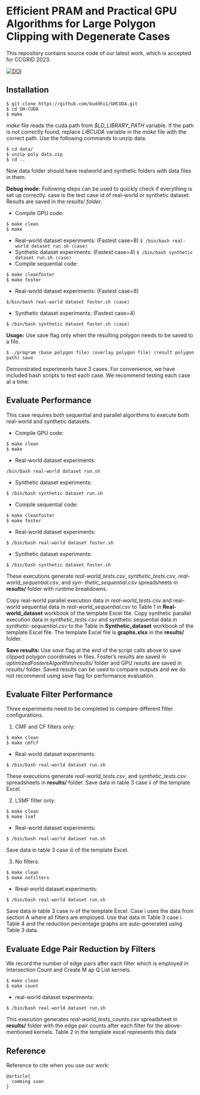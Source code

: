 # Efficient PRAM and Practical GPU Algorithms for Large Polygon Clipping with Degenerate Cases

This repository contains source code of our latest work, which is accepted for CCGRID 2023. 

[![DOI](https://zenodo.org/badge/480433755.svg)](https://zenodo.org/badge/latestdoi/480433755)

## Installation

```
$ git clone https://github.com/buddhi1/GHCUDA.git
$ cd GH-CUDA
$ make
```

*make* file reads the cuda path from *$LD_LIBRARY_PATH* variable. If the path is not correctly found, replace *LIBCUDA* variable in the *make* file with the correct path. 
Use the following commands to unzip data.
```
$ cd data/
$ unzip poly data.zip
$ cd ..
```
Now data folder should have realworld and synthetic folders with data files in them.

**Debug mode:** Following steps can be used to quickly check if everything is set up correctly. case is the test case id of real-world or synthetic dataset. Results are saved in the *results/ folder*.

* Compile GPU code:
```
$ make clean
$ make
```

* Real-world dataset experiments: (Fastest case=8)
``
$ /bin/bash real-world dataset run.sh ⟨case⟩
``
* Synthetic dataset experiments: (Fastest case=4)
``
$ /bin/bash synthetic dataset run.sh ⟨case⟩
``
* Compile sequential code:
```
$ make cleanfoster
$ make foster
```
* Real-world dataset experiments: (Fastest case=8)
```
$/bin/bash real-world dataset foster.sh ⟨case⟩
```
* Synthetic dataset experiments: (Fastest case=4)
```
$ /bin/bash synthetic dataset foster.sh ⟨case⟩
```

**Usage:** Use save flag only when the resulting polygon needs to be saved to a file.
```
$ ./program ⟨base polygon file⟩ ⟨overlay polygon file⟩ ⟨result polygon path⟩ save
```
Demonstrated experiments have 3 cases. For convenience, we have included bash scripts to test each case. We recommend testing each case at a time.

## Evaluate Performance
This case requires both sequential and parallel algorithms to execute both real-world and synthetic datasets.

* Compile GPU code:
```
$ make clean
$ make
```
* Real-world dataset experiments:
```
/bin/bash real-world dataset run.sh
```
* Synthetic dataset experiments:
```
$ /bin/bash synthetic dataset run.sh
```


* Compile sequential code:
```
$ make cleanfoster
$ make foster
```
* Real-world dataset experiments:
```
$ /bin/bash real-world dataset foster.sh
```
* Synthetic dataset experiments:
```
$ /bin/bash synthetic dataset foster.sh
```

These executions generate *real-world_tests.csv*, *synthetic_tests.csv*, *real-world_sequential.csv*, and *syn-
thetic_sequential.csv* spreadsheets in **results/** folder with runtime breakdowns.

Copy real-world parallel execution data in *real-world_tests.csv* and real-world sequential data in *real-world_sequential.csv* to Table 1 in **Real-world_dataset** workbook of the template Excel file. Copy synthetic parallel execution data in *synthetic_tests.csv* and synthetic sequential data in *synthetic-sequential.csv* to the Table in **Synthetic_dataset** workbook of the template Excel file. The template Excel file is **graphs.xlsx** in the **results/** folder.

**Save results:** Use *save* flag at the end of the script calls above to save clipped polygon coordinates in files. Foster’s results are saved in *optimizedFostersAlgorithm/results/* folder and GPU results are saved in *results/* folder. Saved results can be used to compare outputs and we do not recommend using *save* flag for performance evaluation.

## Evaluate Filter Performance

Three experiments need to be completed to compare different filter configurations.
1. CMF and CF filters only:
```
$ make clean
$ make cmfcf
```
* Real-world dataset experiments:
```
$ /bin/bash real-world dataset run.sh
```
These executions generate *real-world_tests.csv*, and *synthetic_tests.csv* spreadsheets in **results/** folder. Save data in table 3 case ii of the template Excel.

2. LSMF filter only:
```
$ make clean
$ make lsmf
```
* Real-world dataset experiments:
```
$ /bin/bash real-world dataset run.sh
```
Save data in table 3 case iii of the template Excel.

3. No filters:
```
$ make clean
$ make nofilters
```
* Rreal-world dataset experiments:
```
$ /bin/bash real-world dataset run.sh
```
Save data in table 3 case iv of the template Excel. Case i uses the data from section A where all filters are employed. Use that data in Table 3 case i. Table 4 and the reduction percentage graphs are auto-generated using Table 3 data.

## Evaluate Edge Pair Reduction by Filters
We record the number of edge pairs after each filter which is employed in Intersection Count and Create M ap Q List kernels.
```
$ make clean
$ make count
```
* real-world dataset experiments:
```
$ /bin/bash real-world dataset run.sh
```
This execution generates *real-world_tests_counts.csv* spreadsheet in **results/** folder with the edge pair counts after each filter for the above-mentioned kernels. Table 2 in the template excel represents this data

## Reference
Reference to cite when you use our work:
```
@article{
  comming soon
}
```
